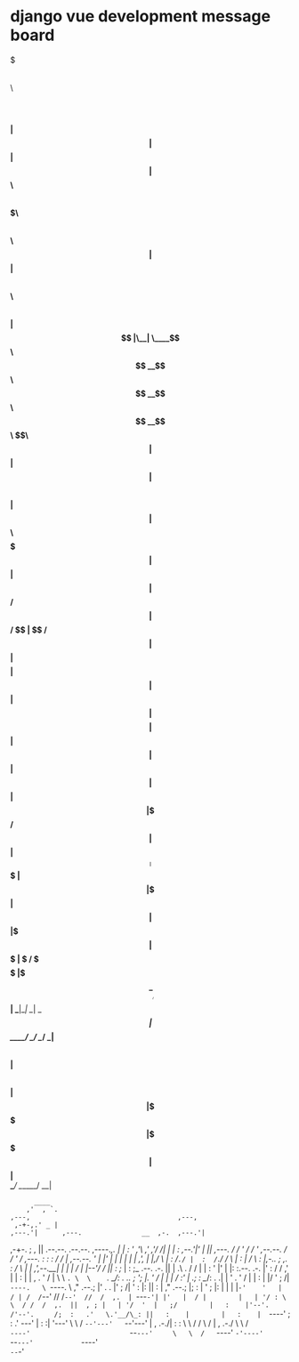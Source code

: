 # django vue development  message board


$$$$$$$\                                                    $$\    $$\                           
$$  __$$\                                                   $$ |   $$ |                          
$$ |  $$ |$$\  $$$$$$\  $$$$$$$\   $$$$$$\   $$$$$$\        $$ |   $$ |$$\   $$\  $$$$$$\        
$$ |  $$ |\__| \____$$\ $$  __$$\ $$  __$$\ $$  __$$\       \$$\  $$  |$$ |  $$ |$$  __$$\       
$$ |  $$ |$$\  $$$$$$$ |$$ |  $$ |$$ /  $$ |$$ /  $$ |       \$$\$$  / $$ |  $$ |$$$$$$$$ |      
$$ |  $$ |$$ |$$  __$$ |$$ |  $$ |$$ |  $$ |$$ |  $$ |        \$$$  /  $$ |  $$ |$$   ____|      
$$$$$$$  |$$ |\$$$$$$$ |$$ |  $$ |\$$$$$$$ |$$$$$$$  |         \$  /   \$$$$$$  |\$$$$$$$\       
\_______/ $$ | \_______|\__|  \__| \____$$ |$$  ____/           \_/     \______/  \_______|      
    $$\   $$ |                    $$\   $$ |$$ |                                                 
    \$$$$$$  |                    \$$$$$$  |$$ |                                                 
     \______/                      \______/ \__|                                                 



                                                                                                                                         
                                                                                                                                         
          ____                                                                                                                           
        ,'  , `.                                                                         ,---,                                     ,---, 
     ,-+-,.' _ |                                                                       ,---.'|      ,---.               __  ,-.  ,---.'| 
  ,-+-. ;   , ||          .--.--.    .--.--.                ,----._,.                  |   | :     '   ,'\            ,' ,'/ /|  |   | : 
 ,--.'|'   |  || ,---.   /  /    '  /  /    '    ,--.--.   /   /  ' /   ,---.          :   : :    /   /   |  ,--.--.  '  | |' |  |   | | 
|   |  ,', |  |,/     \ |  :  /`./ |  :  /`./   /       \ |   :     |  /     \         :     |,-..   ; ,. : /       \ |  |   ,',--.__| | 
|   | /  | |--'/    /  ||  :  ;_   |  :  ;_    .--.  .-. ||   | .\  . /    /  |        |   : '  |'   | |: :.--.  .-. |'  :  / /   ,'   | 
|   : |  | ,  .    ' / | \  \    `. \  \    `.  \__\/: . ..   ; ';  |.    ' / |        |   |  / :'   | .; : \__\/: . .|  | ' .   '  /  | 
|   : |  |/   '   ;   /|  `----.   \ `----.   \ ," .--.; |'   .   . |'   ;   /|        '   : |: ||   :    | ," .--.; |;  : | '   ; |:  | 
|   | |`-'    '   |  / | /  /`--'  //  /`--'  //  /  ,.  | `---`-'| |'   |  / |        |   | '/ : \   \  / /  /  ,.  ||  , ; |   | '/  ' 
|   ;/        |   :    |'--'.     /'--'.     /;  :   .'   \.'__/\_: ||   :    |        |   :    |  `----' ;  :   .'   \---'  |   :    :| 
'---'          \   \  /   `--'---'   `--'---' |  ,     .-./|   :    : \   \  /         /    \  /          |  ,     .-./       \   \  /   
                `----'                         `--`---'     \   \  /   `----'          `-'----'            `--`---'            `----'    
                                                             `--`-'                                                                      
